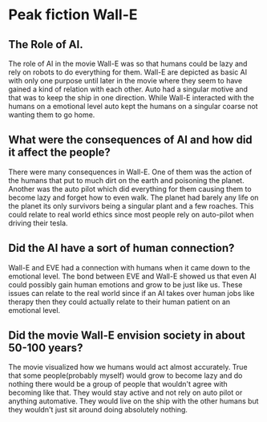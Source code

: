 # Peak fiction Wall-E

## The Role of AI.

The role of AI in the movie Wall-E was so that humans could be lazy and rely on robots to do everything for them. Wall-E are depicted as basic AI with only one purpose until later in the movie where they seem to have gained a kind of relation with each other. Auto had a singular motive and that was to keep the ship in one direction. While Wall-E interacted with the humans on a emotional level auto kept the humans on a singular coarse not wanting them to go home.

## What were the consequences of AI and how did it affect the people?

There were many consequences in Wall-E. One of them was the action of the humans that put to much dirt on the earth and poisoning the planet. Another was the auto pilot which did everything for them causing them to become lazy and forget how to even walk. The planet had barely any life on the planet its only survivors being a singular plant and a few roaches. This could relate to real world  ethics since most people rely on auto-pilot when driving their tesla.

## Did the AI have a sort of human connection?

Wall-E and EVE had a connection with humans when it came down to the emotional level. The bond between EVE and Wall-E showed us that even AI could possibly gain human emotions and grow to be just like us. These issues can relate to the real world since if an AI takes over human jobs like therapy then they could actually relate to their human patient on an emotional level.

## Did the movie Wall-E envision society in about 50-100 years?

The movie visualized how we humans would act almost accurately. True that some people(probably myself) would grow to become lazy and do nothing there would be a group of people that wouldn't agree with becoming like that. They would stay active and not rely on auto pilot or anything automative. They would live on the ship with the other humans but they wouldn't just sit around doing absolutely nothing.